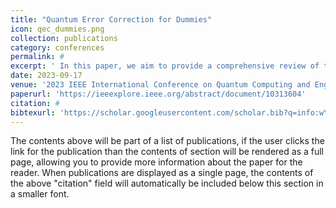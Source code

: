 ```yaml
---
title: "Quantum Error Correction for Dummies"
icon: qec_dummies.png
collection: publications
category: conferences
permalink: #
excerpt: ' In this paper, we aim to provide a comprehensive review of the historical context, current state, and future prospects of Quantum Error Correction, tailored to cater to computer scientists with limited familiarity with quantum physics and its associated mathematical concepts.'
date: 2023-09-17
venue: '2023 IEEE International Conference on Quantum Computing and Engineering (QCE)'
paperurl: 'https://ieeexplore.ieee.org/abstract/document/10313604'
citation: #
bibtexurl: 'https://scholar.googleusercontent.com/scholar.bib?q=info:wYwk-fuc4X4J:scholar.google.com/&output=citation&scisdr=CgKFhUIOEIuy7qKHZvI:AAZF9b8AAAAAaBWBfvJbl10sqGBEi4M2cheK7K4&scisig=AAZF9b8AAAAAaBWBfmIwqfspqhY4RGXA2XY_NEI&scisf=4&ct=citation&cd=-1&hl=en'
---
```


The contents above will be part of a list of publications, if the user clicks the link for the publication than the contents of section will be rendered as a full page, allowing you to provide more information about the paper for the reader. When publications are displayed as a single page, the contents of the above "citation" field will automatically be included below this section in a smaller font.

